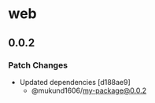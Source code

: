 # web

## 0.0.2

### Patch Changes

- Updated dependencies [d188ae9]
  - @mukund1606/my-package@0.0.2
